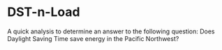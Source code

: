 # DST-n-Load

A quick analysis to determine an answer to the following question: 
 Does Daylight Saving Time save energy in the Pacific Northwest? 
